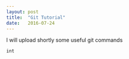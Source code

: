 ```yaml
---
layout: post
title:  "Git Tutorial"
date:   2016-07-24
---
```


<p class="intro"><span class="dropcap"></span> I will upload shortly some useful git commands </p>

```
int
```
